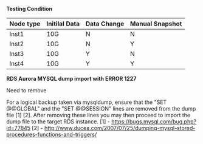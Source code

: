 **Testing Condition**

| Node type | Initilal Data | Data Change | Manual Snapshot |
| --------- | ------------- | ----------- | --------------- |
| Inst1     | 10G           | N           | N               |
| Inst2     | 10G           | N           | Y               |
| Inst3     | 10G           | Y           | N               |
| Inst4     | 10G           | Y           | Y               |

**RDS Aurora MYSQL dump import with ERROR 1227**

Need to remove

For a logical backup taken via mysqldump, ensure that the "SET @@GLOBAL" and the "SET @@SESSION" lines are removed from the dump file [1] [2]. After removing these lines you may then proceed to import the dump file to the target RDS instance.
[1] - https://bugs.mysql.com/bug.php?id=77845
[2] - http://www.ducea.com/2007/07/25/dumping-mysql-stored-procedures-functions-and-triggers/
